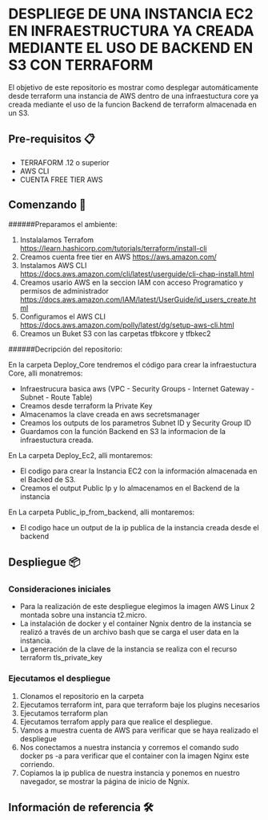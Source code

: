 # DESPLIEGE DE UNA INSTANCIA EC2 EN INFRAESTRUCTURA YA CREADA MEDIANTE EL USO DE BACKEND EN S3 CON TERRAFORM 

El objetivo de este repositorio es mostrar como desplegar automáticamente desde terraform una instancia de AWS dentro de una infraestuctura core ya creada mediante el uso de la funcion Backend de terraform almacenada en un S3. 


## Pre-requisitos 📋

- TERRAFORM .12 o superior
- AWS CLI
- CUENTA FREE TIER AWS 

## Comenzando 🚀

######Preparamos el ambiente:

1) Instalalamos Terrafom https://learn.hashicorp.com/tutorials/terraform/install-cli
2) Creamos cuenta free tier en AWS  https://aws.amazon.com/
3) Instalamos AWS CLI https://docs.aws.amazon.com/cli/latest/userguide/cli-chap-install.html
4) Creamos usario AWS en la seccion IAM con acceso Programatico y permisos de administrador https://docs.aws.amazon.com/IAM/latest/UserGuide/id_users_create.html   
5) Configuramos el AWS CLI https://docs.aws.amazon.com/polly/latest/dg/setup-aws-cli.html
6) Creamos un Buket S3 con las carpetas tfbkcore y tfbkec2

######Decripción del repositorio:

En la carpeta Deploy_Core tendremos el código para crear la infraestuctura Core, alli monatremos:

 - Infraestrucura basica aws (VPC - Security Groups - Internet Gateway - Subnet - Route Table)
 - Creamos desde terraform la Private Key
 - Almacenamos la clave  creada en aws secretsmanager
 - Creamos los outputs de los parametros Subnet ID y Security Group ID
 - Guardamos con la función Backend en S3 la informacion de la infraestuctura creada.
 
 En La carpeta Deploy_Ec2, alli montaremos:
 
 - El codigo para crear la Instancia EC2 con la información almacenada en el Backed de S3.
 - Creamos el output Public Ip y lo almacenamos en el Backend de la instancia
 
 En La carpeta Public_ip_from_backend, alli montaremos:
 
 - El codigo hace un output de la ip publica de la instancia creada desde el backend
 
 

 
 
 
 
 
## Despliegue 📦

### Consideraciones iniciales

- Para la realización de este despliegue elegimos la imagen AWS Linux 2 montada sobre una instancia t2.micro.
- La instalación de docker y el container Ngnix dentro de la instancia se realizó a través de un archivo bash que se carga el user data en la instancia.
- La generación de la clave de la instancia se realiza con el recurso terraform  tls_private_key  

### Ejecutamos el despliegue

1) Clonamos el repositorio en la carpeta
2) Ejecutamos terraform int, para que terraform baje los plugins necesarios
3) Ejecutamos terraform plan
4) Ejecutamos terrafom apply para que realice el despliegue.
5) Vamos a muestra cuenta de AWS para verificar que se haya realizado el despliegue
6) Nos conectamos a nuestra instancia y corremos el comando sudo docker ps -a para verificar que el container con la imagen Nginx este corriendo. 
7) Copiamos la ip publica de nuestra instancia y ponemos en nuestro navegador, se mostrar la página de inicio de Ngnix.

## Información de referencia 🛠️


